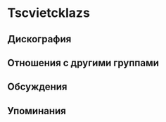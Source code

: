 # Tscvietcklazs



## Дискография


## Отношения с другими группами


## Обсуждения


## Упоминания

